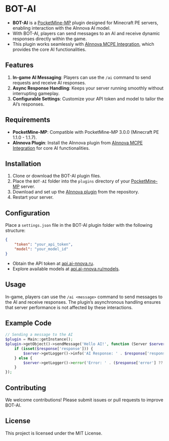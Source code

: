 # BOT-AI

- **BOT-AI** is a [PocketMine-MP](https://github.com/pmmp/PocketMine-MP) plugin designed for Minecraft PE servers, enabling interaction with the AInnova AI model.
- With BOT-AI, players can send messages to an AI and receive dynamic responses directly within the game.
- This plugin works seamlessly with [AInnova MCPE Integration](https://github.com/zanderrrdev/AInnova-MCPE-Integration), which provides the core AI functionalities.

## Features

1. **In-game AI Messaging**: Players can use the `/ai` command to send requests and receive AI responses.
2. **Async Response Handling**: Keeps your server running smoothly without interrupting gameplay.
3. **Configurable Settings**: Customize your API token and model to tailor the AI’s responses.

## Requirements
- **PocketMine-MP**: Compatible with PocketMine-MP 3.0.0 (Minecraft PE 1.1.0 - 1.1.7).
- **AInnova Plugin**: Install the AInnova plugin from [AInnova MCPE Integration](https://github.com/zanderrrdev/AInnova-MCPE-Integration) for core AI functionalities.

## Installation

1. Clone or download the BOT-AI plugin files.
2. Place the `BOT-AI` folder into the `plugins` directory of your [PocketMine-MP](https://github.com/pmmp/PocketMine-MP) server.
3. Download and set up the [AInnova plugin](https://github.com/zanderrrdev/AInnova-MCPE-Integration) from the repository.
4. Restart your server.

## Configuration

Place a `settings.json` file in the BOT-AI plugin folder with the following structure:

```json
{
    "token": "your_api_token",
    "model": "your_model_id"
}
```

- Obtain the API token at [api.ai-nnova.ru](https://api.ai-nnova.ru).
- Explore available models at [api.ai-nnova.ru/models](https://api.ai-nnova.ru/models).

## Usage

In-game, players can use the `/ai <message>` command to send messages to the AI and receive responses. The plugin’s asynchronous handling ensures that server performance is not affected by these interactions.

## Example Code

```php
// Sending a message to the AI
$plugin = Main::getInstance();
$plugin->getObject()->sendMessage('Hello AI!', function (Server $server, array $response) {
    if (isset($response['response'])) {
        $server->getLogger()->info('AI Response: ' . $response['response']);
    } else {
        $server->getLogger()->error('Error: ' . ($response['error'] ?? 'Unknown error'));
    }
});
```

## Contributing

We welcome contributions! Please submit issues or pull requests to improve BOT-AI.

## License

This project is licensed under the MIT License.
